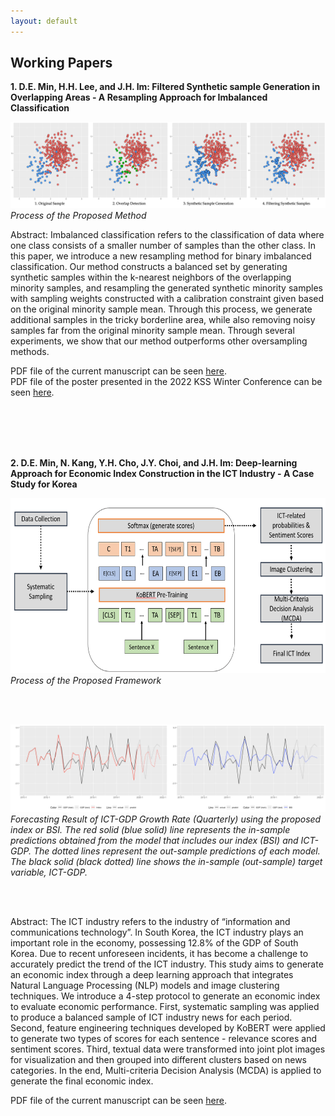 ```yaml
---
layout: default
---
```


## Working Papers

**1. D.E. Min, H.H. Lee, and J.H. Im: Filtered Synthetic sample Generation in Overlapping Areas - A Resampling Approach for Imbalanced Classification**

<img src="/assets/images/ProposedMethod1.png">
<em>Process of the Proposed Method</em>

Abstract: Imbalanced classification refers to the classification of data where one class consists of a smaller number of samples than the other class. In this paper, we introduce a new resampling method for binary imbalanced classification. Our method constructs a balanced set by generating synthetic samples within the k-nearest neighbors of the overlapping minority samples, and resampling the generated synthetic minority samples with sampling weights constructed with a calibration constraint given based on the original minority sample mean. Through this process, we generate additional samples in the tricky borderline area, while also removing noisy samples far from the original minority sample mean. Through several experiments, we show that our method outperforms other oversampling methods.

PDF file of the current manuscript can be seen [here](/assets/papers/Conference_Paper.pdf).  
PDF file of the poster presented in the 2022 KSS Winter Conference can be seen [here](/assets/papers/KSS_Poster_MinDE.pdf).  

<br/><br/>
<br/><br/>

**2. D.E. Min, N. Kang, Y.H. Cho, J.Y. Choi, and J.H. Im: Deep-learning Approach for Economic Index Construction in the ICT Industry - A Case Study for Korea**

<img src="/assets/images/fig6_proposed.png" height="280" width="550">
<em>Process of the Proposed Framework</em>

<br/><br/>

<img src="/assets/images/fig10_forecast_gdp_rate.png">
<em>Forecasting Result of ICT-GDP Growth Rate (Quarterly) using the proposed index or BSI. The red solid (blue solid) line represents the in-sample predictions obtained from the model that includes our index (BSI) and ICT-GDP. The dotted lines represent the out-sample predictions of each model. The black solid (black dotted) line shows the in-sample (out-sample) target variable, ICT-GDP. </em>

<br/><br/>

Abstract: The ICT industry refers to the industry of “information and communications technology”. In South Korea, the ICT industry plays an important role in the economy, possessing 12.8% of the GDP of South Korea. Due to recent unforeseen incidents, it has become a challenge to accurately predict the trend of the ICT industry. This study aims to generate an economic index through a deep learning approach that integrates Natural Language Processing (NLP) models and image clustering techniques. We introduce a 4-step protocol to generate an economic index to evaluate economic performance. First, systematic sampling was applied to produce a balanced sample of ICT industry news for each period. Second, feature engineering techniques developed by KoBERT were applied to generate two types of scores for each sentence - relevance scores and sentiment scores. Third, textual data were transformed into joint plot images for visualization and then grouped into different clusters based on news categories. In the end, Multi-criteria Decision Analysis (MCDA) is applied to generate the final economic index.

PDF file of the current manuscript can be seen [here](/assets/papers/KISDI_Paper.pdf).  
